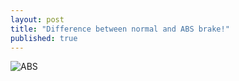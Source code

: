 ```yaml
---
layout: post
title: "Difference between normal and ABS brake!"
published: true
---
```


![ABS](http://i.imgur.com/PyFjc.jpg)
